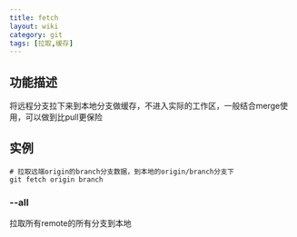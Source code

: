 ```yaml
---
title: fetch
layout: wiki
category: git
tags: [拉取,缓存]
---
```


## 功能描述

将远程分支拉下来到本地分支做缓存，不进入实际的工作区，一般结合merge使用，可以做到比pull更保险

## 实例

```
# 拉取远端origin的branch分支数据，到本地的origin/branch分支下
git fetch origin branch
```

### --all

拉取所有remote的所有分支到本地
